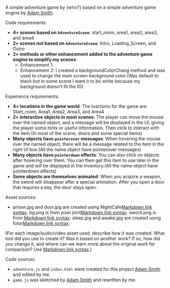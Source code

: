 A simple adventure game by {who?} based on a simple adventure game engine by [Adam Smith](https://github.com/rndmcnlly).

Code requirements:
- **4+ scenes based on `AdventureScene`**: start_room, area1, area2, area3, and area4
- **2+ scenes *not* based on `AdventureScene`**: Intro, Loading_Screen, and Outro
- **2+ methods or other enhancement added to the adventure game engine to simplify my scenes**:
    - Enhancement 1: 
    - Enhancement 2: I created a backgroundColorChang method and was used to change the main screen background color.(Was default to black but in some scene I want it to be white because my background doesn't fit the IO)

Experience requirements:
- **4+ locations in the game world**: The loactions for the game are: Start_room, Area1, Area2, Area3, and Area4
- **2+ interactive objects in most scenes**: The player can move the mouse over the named object, and a message will be displayed in the UI, giving the player some hints or useful information. Then click to interact with the item.(In most of the scene, doors and some special items)
- **Many objects have `pointerover` messages**: When hovering the mouse over the named object, there will be a message related to the item in the right UI box.(All the name object have pointerover messages)
- **Many objects have `pointerdown` effects**: You can also click on objects after hovering over them. You can then get this item to use later in the game and will be displayed in the Inventory.(All the name object have pointerdown effects)
- **Some objects are themselves animated**: When you acquire a weapon, the sword will disappear after a special animation. After you open a door that requires a key, the door stays open.

Asset sources:
- prison.jpg and door.jpg are created using NightCafe[Markdown link syntax](https://creator.nightcafe.studio/my-creations).
bg.png is from pixel joint[Markdown link syntax](https://pixeljoint.com/pixelart/124274.htm).
sword.png is from [Markdown link syntax](https://huaban.com/pins/201986218).
sleep.jpg and awake.jpg are created using fotor[Markdown link syntax](https://www.fotor.com/images/create).

(For each image/audio/video asset used, describe how it was created. What tool did you use to create it? Was it based on another work? If so, how did you change it, and where can we learn more about the original work for comparison? Use [Markdown link syntax](https://docs.github.com/en/get-started/writing-on-github/getting-started-with-writing-and-formatting-on-github/basic-writing-and-formatting-syntax#links).)

Code sources:
- `adventure.js` and `index.html` were created for this project [Adam Smith](https://github.com/rndmcnlly) and edited by me.
- `game.js` was sketched by [Adam Smith](https://github.com/rndmcnlly) and rewritten by me.
